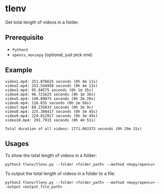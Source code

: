 # tlenv

Get total length of videos in a folder.

## Prerequisite

- `Python3`
- `opencv`, `moviepy` (optional, just pick one)

## Example

```
video1.mp4: 251.876625 seconds (0h 4m 11s)
video2.mp4: 253.544958 seconds (0h 4m 13s)
video3.mp4: 95.84575 seconds (0h 1m 35s)
video4.mp4: 96.721625 seconds (0h 1m 36s)
video5.mp4: 140.89075 seconds (0h 2m 20s)
video6.mp4: 116.035 seconds (0h 1m 56s)
video7.mp4: 69.235833 seconds (0h 1m 9s)
video8.mp4: 225.308417 seconds (0h 3m 45s)
video9.mp4: 229.812917 seconds (0h 3m 49s)
video10.mp4: 291.7915 seconds (0h 4m 51s)

Total duration of all videos: 1771.063375 seconds (0h 29m 31s)
```

## Usages

To show the total length of videos in a folder:

```
python3 tlenv/tlenv.py --folder <folder_path> --method <mvpy/opencv>
```

To output the total length of videos in a folder to a file:

```
python3 tlenv/tlenv.py --folder <folder_path> --method <mvpy/opencv> --output <output_file_path>
```
